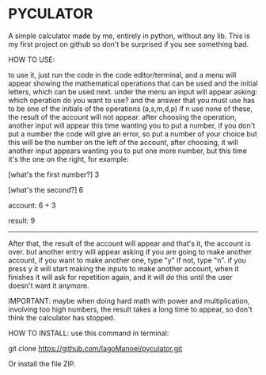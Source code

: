 # PYCULATOR
 
A simple calculator made by me, entirely in python, without any lib.
This is my first project on github so don't be surprised if you see something bad.


HOW TO USE:
 
to use it, just run the code in the code editor/terminal, and a menu will appear showing the mathematical operations that can be used and the initial letters, which can be used next.
under the menu an input will appear asking: which operation do you want to use? and the answer that you must use has to be one of the initials of the operations (a,s,m,d,p) if n use none of these, the result of the account will not appear. after choosing the operation, another input will appear this time wanting you to put a number, if you don't put a number the code will give an error, so put a number of your choice but this will be the number on the left of the account, after choosing, it will another input appears wanting you to put one more number, but this time it's the one on the right, for example:

[what's the first number?] 3

[what's the second?] 6

account: 6 + 3

result: 9
________________________________
After that, the result of the account will appear and that's it, the account is over.
but another entry will appear asking if you are going to make another account, if you want to make another one, type "y" if not, type "n".
if you press y it will start making the inputs to make another account, when it finishes it will ask for repetition again, and it will do this until the user doesn't want it anymore.

IMPORTANT:
maybe when doing hard math with power and multiplication, involving too high numbers, the result takes a long time to appear, so don't think the calculator has stopped.

HOW TO INSTALL:
use this command in terminal:

git clone https://github.com/IagoManoel/pyculator.git

Or install the file ZIP.


